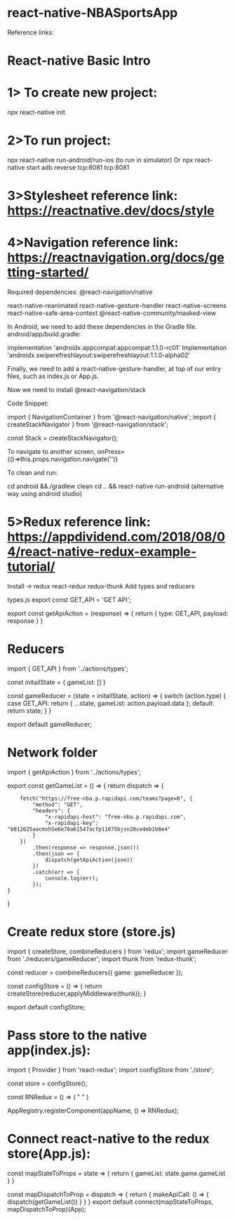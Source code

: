 # react-native-NBASportsApp
Reference links:

# React-native Basic Intro

# 1> To create new project:
npx react-native init <application-name>

# 2>To run project:
npx react-native run-android/run-ios (to run in simulator)
Or
	npx react-native start
adb reverse tcp:8081 tcp:8081

# 3>Stylesheet reference link: https://reactnative.dev/docs/style

# 4>Navigation reference link: https://reactnavigation.org/docs/getting-started/
Required dependencies:
	@react-navigation/native

react-native-reanimated react-native-gesture-handler react-native-screens react-native-safe-area-context @react-native-community/masked-view


In Android, we need to add these dependencies in the Gradle file.
android/app/build.gradle:

implementation 'androidx.appcompat:appcompat:1.1.0-rc01'
Implementation 'androidx.swiperefreshlayout:swiperefreshlayout:1.1.0-alpha02'

Finally, we need to add a react-native-gesture-handler, at top of our entry files, such as index.js or App.js.

Now we need to install @react-navigation/stack

Code Snippet:

import { NavigationContainer } from '@react-navigation/native';
import { createStackNavigator } from '@react-navigation/stack';

const Stack = createStackNavigator();

<NavigationContainer>
<Stack.Navigator>
      	<Stack.Screen name="" component={} />
		<Stack.Screen name="" component={} />
</Stack.Navigator>
</NavigationContainer>

To navigate to another screen, 
onPress={()=>this.props.navigation.navigate('')}


To clean and run:

cd android &&./gradlew clean
cd .. && react-native run-android
(alternative way using android studio)

# 5>Redux reference link: https://appdividend.com/2018/08/04/react-native-redux-example-tutorial/

Install → redux react-redux redux-thunk
Add types and reducers

types.js
export const GET_API = 'GET API';

export const getApiAction = (response) => {
    return {
        type: GET_API,
        payload: response
    }
}

# Reducers

import { GET_API } from '../actions/types';

const initailState = {
    gameList: []
}

const gameReducer = (state = initailState, action) => {
    switch (action.type) {
        case GET_API:
            return {
                ...state,
                gameList: action.payload.data
            };
        default:
            return state;
    }
}

export default gameReducer;


# Network folder

import { getApiAction } from '../actions/types';

export const getGameList = () => {
    return dispatch => {

        fetch("https://free-nba.p.rapidapi.com/teams?page=0", {
            "method": "GET",
            "headers": {
                "x-rapidapi-host": "free-nba.p.rapidapi.com",
                "x-rapidapi-key": "b012625aacmsh5e6e76a61547acfp11875bjsn20ce4eb1b8e4"
            }
        })
            .then(response => response.json())
            .then(json => {
                dispatch(getApiAction(json))
            })
            .catch(err => {
                console.log(err);
            });
    }
}

# Create redux store (store.js)

import { createStore, combineReducers } from 'redux';
import gameReducer from './reducers/gameReducer';
import thunk from 'redux-thunk';

const reducer = combineReducers({
    game: gameReducer
});

const configStore = () => {
    return createStore(reducer,applyMiddleware(thunk));
}

export default configStore;

# Pass store to the native app(index.js):

import { Provider } from 'react-redux';
import configStore from './store';

const store = configStore();

const RNRedux = () => (
    "<Provider store={store}>
        <App />
    </Provider>"
)

AppRegistry.registerComponent(appName, () => RNRedux);	

	
# Connect react-native to the redux store(App.js):

const mapStateToProps = state => {
  return {
    gameList: state.game.gameList
  }
}

const mapDispatchToProp = dispatch => {
  return {
    makeApiCall: () => {
      dispatch(getGameList())
    }
  }
}
export default connect(mapStateToProps, mapDispatchToProp)(App);

